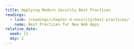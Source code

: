 ```yaml
---
title: Applying Modern Security Best Practices
readings:
  - link: /readings/chapter-4-security/best-practices/
    name: Best Practices for New Web Apps
relative_date:
  week: 11
  day: 2
---
```

